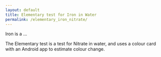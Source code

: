 ```yaml
---
layout: default
title: Elementary test for Iron in Water
permalink: /elementary_iron_nitrate/
---
```

Iron is a ...

The Elementary test is a test for Nitrate in water, and uses a colour card with an Android app to estimate colour change.